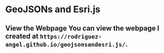 # GeoJSONs and Esri.js

## View the Webpage You can view the webpage I created at `https://rodriguez-angel.github.io/geojsonsandesri.js/`.
